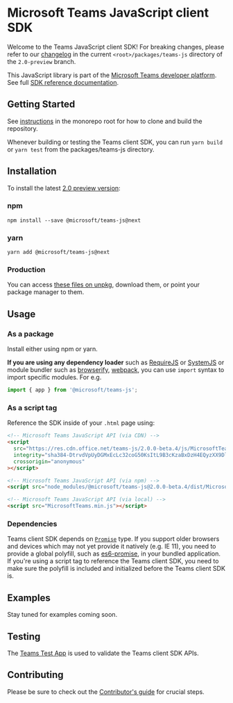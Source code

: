 # Microsoft Teams JavaScript client SDK

Welcome to the Teams JavaScript client SDK! For breaking changes, please refer to our [changelog](./CHANGELOG.md) in the current `<root>/packages/teams-js` directory of the `2.0-preview` branch.

This JavaScript library is part of the [Microsoft Teams developer platform](https://docs.microsoft.com/en-us/microsoftteams/platform/overview?view=msteams-client-js-beta). See full [SDK reference documentation](https://docs.microsoft.com/en-us/javascript/api/overview/msteams-client?view=msteams-client-js-beta).

## Getting Started

See [instructions](../../README.md#Getting-Started) in the monorepo root for how to clone and build the repository.

Whenever building or testing the Teams client SDK, you can run `yarn build` or `yarn test` from the packages/teams-js directory.

## Installation

To install the latest [2.0 preview version](https://docs.microsoft.com/en-us/javascript/api/overview/msteams-client?view=msteams-client-js-beta):

### npm

`npm install --save @microsoft/teams-js@next`

### yarn

`yarn add @microsoft/teams-js@next`

### Production

You can access [these files on unpkg](https://res.cdn.office.net/teams-js/2.0.0-beta.4/js/MicrosoftTeams.min.js), download them, or point your package manager to them.

## Usage

### As a package

Install either using npm or yarn.

**If you are using any dependency loader** such as [RequireJS](http://requirejs.org/) or [SystemJS](https://github.com/systemjs/systemjs) or module bundler such as [browserify](http://browserify.org/), [webpack](https://webpack.github.io/), you can use `import` syntax to import specific modules. For e.g.

```typescript
import { app } from '@microsoft/teams-js';
```

### As a script tag

Reference the SDK inside of your `.html` page using:

```html
<!-- Microsoft Teams JavaScript API (via CDN) -->
<script
  src="https://res.cdn.office.net/teams-js/2.0.0-beta.4/js/MicrosoftTeams.min.js"
  integrity="sha384-DtrvdVpUyDGMxEcLc32coG50KsItL9B3cKzaBxDzH4EQyzXX9DlhZmn0dF8UQwvw"
  crossorigin="anonymous"
></script>

<!-- Microsoft Teams JavaScript API (via npm) -->
<script src="node_modules/@microsoft/teams-js@2.0.0-beta.4/dist/MicrosoftTeams.min.js"></script>

<!-- Microsoft Teams JavaScript API (via local) -->
<script src="MicrosoftTeams.min.js"></script>
```

### Dependencies

Teams client SDK depends on [`Promise`](https://developer.mozilla.org/en-US/docs/Web/JavaScript/Reference/Global_Objects/Promise) type. If you support older browsers and devices which may not yet provide it natively (e.g. IE 11), you need to provide a global polyfill, such as [es6-promise](https://www.npmjs.com/package/es6-promise), in your bundled application. If you're using a script tag to reference the Teams client SDK, you need to make sure the polyfill is included and initialized before the Teams client SDK is.

## Examples

Stay tuned for examples coming soon.

## Testing

The [Teams Test App](https://aka.ms/teams-test-app) is used to validate the Teams client SDK APIs.

## Contributing

Please be sure to check out the [Contributor's guide](../../CONTRIBUTING.md) for crucial steps.

